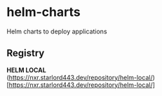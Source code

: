 # helm-charts
Helm charts to deploy applications

## Registry

**HELM LOCAL** <br/>
(https://nxr.starlord443.dev/repository/helm-local/)[https://nxr.starlord443.dev/repository/helm-local/]
